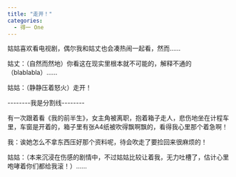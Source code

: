 ```yaml
---
title: "走开！"
categories:
  - 得一 One
---
```


姑姑喜欢看电视剧，偶尔我和姑丈也会凑热闹一起看，然而……

姑丈：（自然而然地）你看这在现实里根本就不可能的，解释不通的（blablabla）……

姑姑：（静静压着怒火）走开！

--------我是分割线--------

有一次跟着看《我的前半生》，女主角被离职，抱着箱子走人，悲伤地坐在计程车里，车窗是开着的，箱子里有张A4纸被吹得飘啊飘的，看得我心里那个着急啊！

我：诶她怎么不拿东西压好那个资料呢，待会吹走了要捡回来很麻烦的！

姑姑：（本来沉浸在伤感的剧情中，不过姑姑比较让着我，无力吐槽了，估计心里咆哮着你们都给我滚！）……
